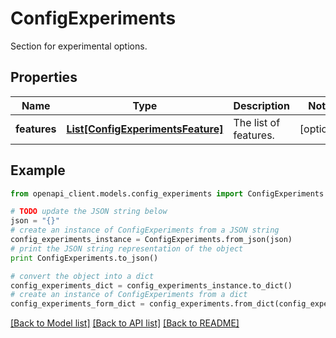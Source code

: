 # ConfigExperiments

Section for experimental options.

## Properties

Name | Type | Description | Notes
------------ | ------------- | ------------- | -------------
**features** | [**List[ConfigExperimentsFeature]**](ConfigExperimentsFeature.md) | The list of features. | [optional] 

## Example

```python
from openapi_client.models.config_experiments import ConfigExperiments

# TODO update the JSON string below
json = "{}"
# create an instance of ConfigExperiments from a JSON string
config_experiments_instance = ConfigExperiments.from_json(json)
# print the JSON string representation of the object
print ConfigExperiments.to_json()

# convert the object into a dict
config_experiments_dict = config_experiments_instance.to_dict()
# create an instance of ConfigExperiments from a dict
config_experiments_form_dict = config_experiments.from_dict(config_experiments_dict)
```
[[Back to Model list]](../README.md#documentation-for-models) [[Back to API list]](../README.md#documentation-for-api-endpoints) [[Back to README]](../README.md)


